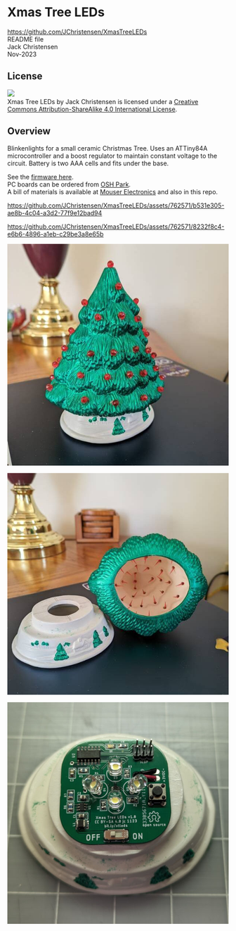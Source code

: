 # Xmas Tree LEDs
https://github.com/JChristensen/XmasTreeLEDs  
README file  
Jack Christensen  
Nov-2023

## License
![](https://licensebuttons.net/l/by-sa/4.0/88x31.png)  
Xmas Tree LEDs by Jack Christensen is licensed under a [Creative Commons Attribution-ShareAlike 4.0 International License](http://creativecommons.org/licenses/by-sa/4.0/).

## Overview
Blinkenlights for a small ceramic Christmas Tree. Uses an ATTiny84A microcontroller and a boost regulator to maintain constant voltage to the circuit. Battery is two AAA cells and fits under the base.

See the [firmware here](https://github.com/JChristensen/XmasTree).  
PC boards can be ordered from [OSH Park](https://oshpark.com/shared_projects/T9Cb02lh).  
A bill of materials is available at [Mouser Electronics](https://www.mouser.com/ProjectManager/ProjectDetail.aspx?AccessID=e903af6094) and also in this repo.  

https://github.com/JChristensen/XmasTreeLEDs/assets/762571/b531e305-ae8b-4c04-a3d2-77f9e12bad94

https://github.com/JChristensen/XmasTreeLEDs/assets/762571/8232f8c4-e6b6-4896-a1eb-c29be3a8e65b

![](https://raw.githubusercontent.com/JChristensen/XmasTreeLEDs/master/extras/tree1.jpg)

![](https://raw.githubusercontent.com/JChristensen/XmasTreeLEDs/master/extras/tree2.jpg)

![](https://raw.githubusercontent.com/JChristensen/XmasTreeLEDs/master/extras/base.jpg)
